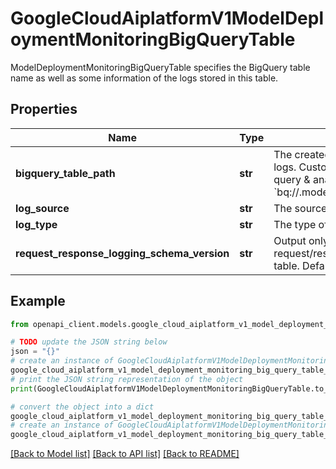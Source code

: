 # GoogleCloudAiplatformV1ModelDeploymentMonitoringBigQueryTable

ModelDeploymentMonitoringBigQueryTable specifies the BigQuery table name as well as some information of the logs stored in this table.

## Properties

Name | Type | Description | Notes
------------ | ------------- | ------------- | -------------
**bigquery_table_path** | **str** | The created BigQuery table to store logs. Customer could do their own query &amp; analysis. Format: &#x60;bq://.model_deployment_monitoring_._&#x60; | [optional] 
**log_source** | **str** | The source of log. | [optional] 
**log_type** | **str** | The type of log. | [optional] 
**request_response_logging_schema_version** | **str** | Output only. The schema version of the request/response logging BigQuery table. Default to v1 if unset. | [optional] [readonly] 

## Example

```python
from openapi_client.models.google_cloud_aiplatform_v1_model_deployment_monitoring_big_query_table import GoogleCloudAiplatformV1ModelDeploymentMonitoringBigQueryTable

# TODO update the JSON string below
json = "{}"
# create an instance of GoogleCloudAiplatformV1ModelDeploymentMonitoringBigQueryTable from a JSON string
google_cloud_aiplatform_v1_model_deployment_monitoring_big_query_table_instance = GoogleCloudAiplatformV1ModelDeploymentMonitoringBigQueryTable.from_json(json)
# print the JSON string representation of the object
print(GoogleCloudAiplatformV1ModelDeploymentMonitoringBigQueryTable.to_json())

# convert the object into a dict
google_cloud_aiplatform_v1_model_deployment_monitoring_big_query_table_dict = google_cloud_aiplatform_v1_model_deployment_monitoring_big_query_table_instance.to_dict()
# create an instance of GoogleCloudAiplatformV1ModelDeploymentMonitoringBigQueryTable from a dict
google_cloud_aiplatform_v1_model_deployment_monitoring_big_query_table_from_dict = GoogleCloudAiplatformV1ModelDeploymentMonitoringBigQueryTable.from_dict(google_cloud_aiplatform_v1_model_deployment_monitoring_big_query_table_dict)
```
[[Back to Model list]](../README.md#documentation-for-models) [[Back to API list]](../README.md#documentation-for-api-endpoints) [[Back to README]](../README.md)


